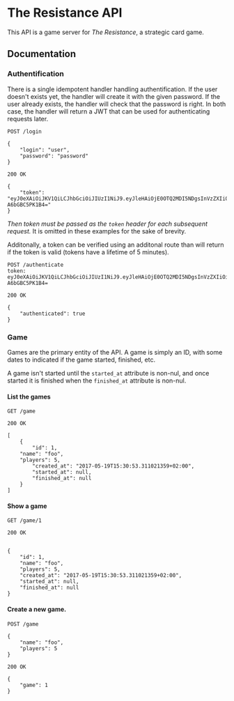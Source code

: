 # The Resistance API

This API is a game server for _The Resistance_, a strategic card game.

## Documentation

### Authentification

There is a single idempotent handler handling authentification. If the user
doesn't exists yet, the handler will create it with the given password. If the
user already exists, the handler will check that the password is right. In both
case, the handler will return a JWT that can be used for authenticating
requests later.

```
POST /login

{
    "login": "user",
    "password": "password"
}
```

```
200 OK

{
    "token": "eyJ0eXAiOiJKV1QiLCJhbGciOiJIUzI1NiJ9.eyJleHAiOjE0OTQ2MDI5NDgsInVzZXIiOiJlbHdpbmFyIn0=.xk_7Dz5wBhxNn_Eb08JVhSoXmIos74-A6bGBC5PK1B4="
}
```

*Then token must be passed as the `token` header for each subsequent request.*
It is omitted in these examples for the sake of brevity.

Additonally, a token can be verified using an additonal route than will return
if the token is valid (tokens have a lifetime of 5 minutes).

```
POST /authenticate
token: eyJ0eXAiOiJKV1QiLCJhbGciOiJIUzI1NiJ9.eyJleHAiOjE0OTQ2MDI5NDgsInVzZXIiOiJlbHdpbmFyIn0=.xk_7Dz5wBhxNn_Eb08JVhSoXmIos74-A6bGBC5PK1B4=
```

```
200 OK

{
    "authenticated": true
}
```

### Game

Games are the primary entity of the API. A game is simply an ID, with some dates to indicated if the game started, finished, etc.

A game isn't started until the `started_at` attribute is non-nul, and once started it is finished when the `finished_at` attribute is non-nul.

#### List the games

```
GET /game
```

```
200 OK

[
    {
        "id": 1,
	"name": "foo",
	"players": 5,
        "created_at": "2017-05-19T15:30:53.311021359+02:00",
        "started_at": null,
        "finished_at": null
    }
]
```

#### Show a game

```
GET /game/1
```

```
200 OK


{
    "id": 1,
    "name": "foo",
    "players": 5,
    "created_at": "2017-05-19T15:30:53.311021359+02:00",
    "started_at": null,
    "finished_at": null
}
```
#### Create a new game.

```
POST /game

{
	"name": "foo",
	"players": 5
}
```

```
200 OK

{
    "game": 1
}
```
